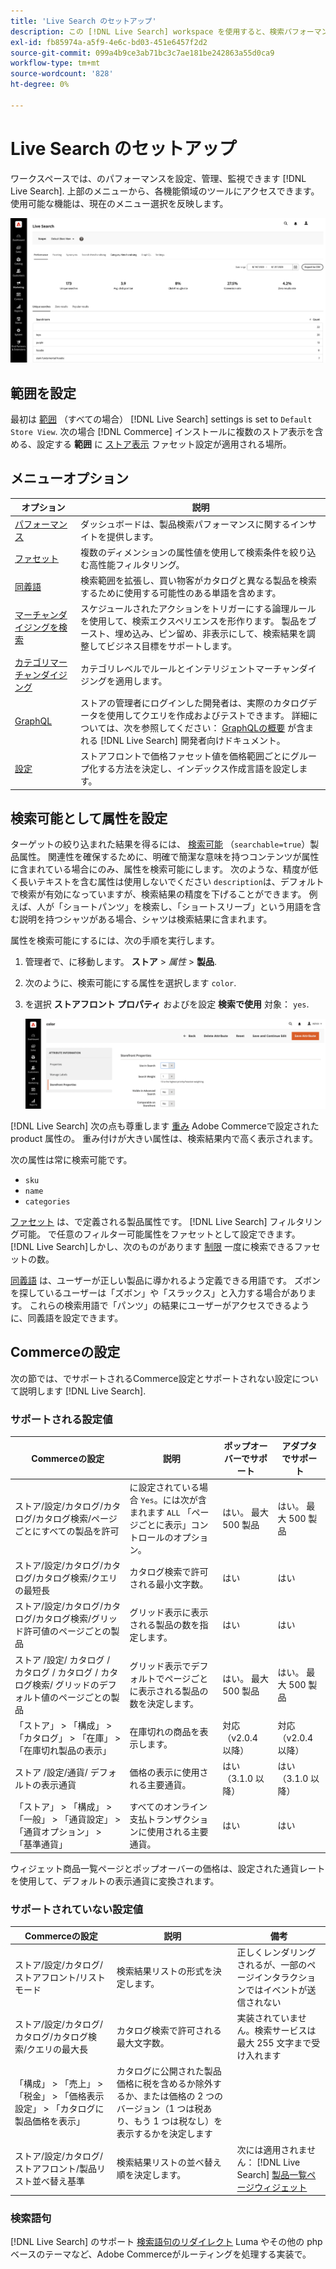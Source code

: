 ```yaml
---
title: 'Live Search のセットアップ'
description: この [!DNL Live Search] workspace を使用すると、検索パフォーマンスの設定、管理、監視を行うことができます。
exl-id: fb85974a-a5f9-4e6c-bd03-451e6457f2d2
source-git-commit: 099a4b9ce3ab71bc3c7ae181be242863a55d0ca9
workflow-type: tm+mt
source-wordcount: '828'
ht-degree: 0%

---
```


# Live Search のセットアップ

ワークスペースでは、のパフォーマンスを設定、管理、監視できます [!DNL Live Search]. 上部のメニューから、各機能領域のツールにアクセスできます。 使用可能な機能は、現在のメニュー選択を反映します。

![ワークスペース](assets/workspace.png)

## 範囲を設定

最初は [範囲](https://experienceleague.adobe.com/docs/commerce-admin/start/setup/websites-stores-views.html#scope-settings) （すべての場合） [!DNL Live Search] settings is set to `Default Store View`. 次の場合 [!DNL Commerce] インストールに複数のストア表示を含める、設定する **範囲** に [ストア表示](https://experienceleague.adobe.com/docs/commerce-admin/start/setup/websites-stores-views.html) ファセット設定が適用される場所。

## メニューオプション

| オプション | 説明 |
|--- |--- |
| [パフォーマンス](performance.md) | ダッシュボードは、製品検索パフォーマンスに関するインサイトを提供します。 |
| [ファセット](facets.md) | 複数のディメンションの属性値を使用して検索条件を絞り込む高性能フィルタリング。 |
| [同義語](synonyms.md) | 検索範囲を拡張し、買い物客がカタログと異なる製品を検索するために使用する可能性のある単語を含めます。 |
| [マーチャンダイジングを検索](rules.md) | スケジュールされたアクションをトリガーにする論理ルールを使用して、検索エクスペリエンスを形作ります。 製品をブースト、埋め込み、ピン留め、非表示にして、検索結果を調整してビジネス目標をサポートします。 |
| [カテゴリマーチャンダイジング](category-merch.md) | カテゴリレベルでルールとインテリジェントマーチャンダイジングを適用します。 |
| [GraphQL](graphql.md) | ストアの管理者にログインした開発者は、実際のカタログデータを使用してクエリを作成およびテストできます。 詳細については、次を参照してください： [GraphQLの概要](https://developer.adobe.com/commerce/webapi/graphql/) が含まれる [!DNL Live Search] 開発者向けドキュメント。 |
| [設定](settings.md) | ストアフロントで価格ファセット値を価格範囲ごとにグループ化する方法を決定し、インデックス作成言語を設定します。 |

## 検索可能として属性を設定

ターゲットの絞り込まれた結果を得るには、 [検索可能](https://experienceleague.adobe.com/docs/commerce-admin/catalog/product-attributes/product-attributes.html) （`searchable=true`）製品属性。 関連性を確保するために、明確で簡潔な意味を持つコンテンツが属性に含まれている場合にのみ、属性を検索可能にします。 次のような、精度が低く長いテキストを含む属性は使用しないでください `description`は、デフォルトで検索が有効になっていますが、検索結果の精度を下げることができます。 例えば、人が「ショートパンツ」を検索し、「ショートスリーブ」という用語を含む説明を持つシャツがある場合、シャツは検索結果に含まれます。

属性を検索可能にするには、次の手順を実行します。

1. 管理者で、に移動します。 **ストア** > *属性* > **製品**.
1. 次のように、検索可能にする属性を選択します `color`.
1. を選択 **ストアフロント プロパティ** およびを設定 **検索で使用** 対象： `yes`.

   ![ワークスペース](assets/attribute-searchable.png)

[!DNL Live Search] 次の点も尊重します [重み](https://experienceleague.adobe.com/docs/commerce-admin/catalog/catalog/search/search-results.html#weighted-search) Adobe Commerceで設定された product 属性の。 重み付けが大きい属性は、検索結果内で高く表示されます。

次の属性は常に検索可能です。

* `sku`
* `name`
* `categories`

[ファセット](facets.md) は、で定義される製品属性です。 [!DNL Live Search] フィルタリング可能。 で任意のフィルター可能属性をファセットとして設定できます。 [!DNL Live Search]しかし、次のものがあります [制限](boundaries-limits.md) 一度に検索できるファセットの数。

[同義語](synonyms.md) は、ユーザーが正しい製品に導かれるよう定義できる用語です。 ズボンを探しているユーザーは「ズボン」や「スラックス」と入力する場合があります。 これらの検索用語で「パンツ」の結果にユーザーがアクセスできるように、同義語を設定できます。

## Commerceの設定

次の節では、でサポートされるCommerce設定とサポートされない設定について説明します [!DNL Live Search].

### サポートされる設定値

| Commerceの設定 | 説明 | ポップオーバーでサポート | アダプタでサポート |
|---|---|---|---|
| ストア/設定/カタログ/カタログ/カタログ検索/ページごとにすべての製品を許可 | に設定されている場合 `Yes`。には次が含まれます `ALL` 「ページごとに表示」コントロールのオプション。 | はい。 最大 500 製品 | はい。 最大 500 製品 |
| ストア/設定/カタログ/カタログ/カタログ検索/クエリの最短長 | カタログ検索で許可される最小文字数。 | はい | はい |
| ストア/設定/カタログ/カタログ/カタログ検索/グリッド許可値のページごとの製品 | グリッド表示に表示される製品の数を指定します。 | はい | はい |
| ストア /設定/ カタログ / カタログ / カタログ / カタログ検索/ グリッドのデフォルト値のページごとの製品 | グリッド表示でデフォルトでページごとに表示される製品の数を決定します。 | はい。 最大 500 製品 | はい。 最大 500 製品 |
| 「ストア」 > 「構成」 > 「カタログ」 > 「在庫」 > 「在庫切れ製品の表示」 | 在庫切れの商品を表示します。 | 対応（v2.0.4 以降） | 対応（v2.0.4 以降） |
| ストア /設定/通貨/ デフォルトの表示通貨 | 価格の表示に使用される主要通貨。 | はい（3.1.0 以降） | はい（3.1.0 以降） |
| 「ストア」 > 「構成」 > 「一般」 > 「通貨設定」 > 「通貨オプション」 > 「基準通貨」 | すべてのオンライン支払トランザクションに使用される主要通貨。 | はい | はい |

ウィジェット商品一覧ページとポップオーバーの価格は、設定された通貨レートを使用して、デフォルトの表示通貨に変換されます。

### サポートされていない設定値

| Commerceの設定 | 説明 | 備考 |
|---|---|---|
| ストア/設定/カタログ/ストアフロント/リストモード | 検索結果リストの形式を決定します。 | 正しくレンダリングされるが、一部のページインタラクションではイベントが送信されない |
| ストア/設定/カタログ/カタログ/カタログ検索/クエリの最大長 | カタログ検索で許可される最大文字数。 | 実装されていません。検索サービスは最大 255 文字まで受け入れます |
| 「構成」 > 「売上」 > 「税金」 > 「価格表示設定」 > 「カタログに製品価格を表示」 | カタログに公開された製品価格に税を含めるか除外するか、または価格の 2 つのバージョン（1 つは税あり、もう 1 つは税なし）を表示するかを決定します |  |
| ストア/設定/カタログ/ストアフロント/製品リスト並べ替え基準 | 検索結果リストの並べ替え順を決定します。 | 次には適用されません： [!DNL Live Search] [製品一覧ページウィジェット](plp-styling.md) |

### 検索語句

[!DNL Live Search] のサポート [検索語句のリダイレクト](https://experienceleague.adobe.com/docs/commerce-admin/catalog/catalog/search/search-terms.html) Luma やその他の php ベースのテーマなど、Adobe Commerceがルーティングを処理する実装で。
